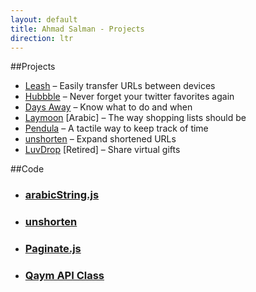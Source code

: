 ```yaml
---
layout: default
title: Ahmad Salman - Projects
direction: ltr
---
```

##Projects


* [Leash](http://leash.co) – Easily transfer URLs between devices
* [Hubbble](http://hubbble.co) – Never forget your twitter favorites again
* [Days Away](https://itunes.apple.com/us/app/days-away-countdown-list/id459200849?mt=8) – Know what to do and when
* [Laymoon](https://itunes.apple.com/us/app/lymwn-qaymt-mqady-w-tswq/id670554449?mt=8) [Arabic] – The way shopping lists should be
* [Pendula](https://itunes.apple.com/us/app/unshorten/id547680908?mt=8) – A tactile way to keep track of time
* [unshorten](https://itunes.apple.com/us/app/unshorten/id547680908?mt=8) – Expand shortened URLs
* [LuvDrop](http://luvdrop.me) [Retired] – Share virtual gifts

##Code

* ### [ arabicString.js](https://github.com/ahmads/arabicString)
* ### [unshorten](https://github.com/ahmads/unshorten)
* ### [Paginate.js](https://github.com/ahmads/Paginate)
* ### [Qaym API Class](https://github.com/ahmads/Qaym-API-Class)
